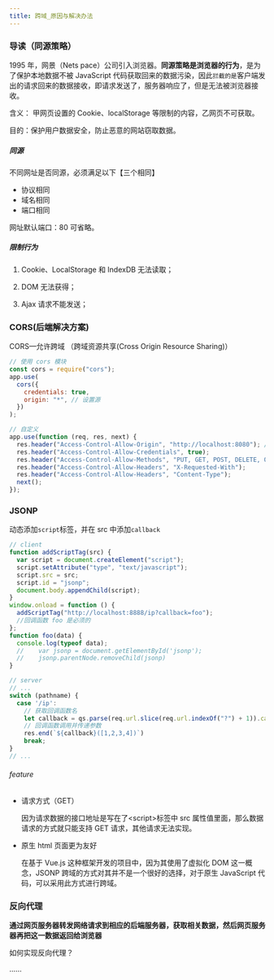 ```yaml
---
title: 跨域_原因与解决办法
---
```


### 导读（同源策略）

1995 年，网景（Nets pace）公司引入浏览器。**同源策略是浏览器的行为**，是为了保护本地数据不被 JavaScript 代码获取回来的数据污染，因此`拦截的是`客户端发出的请求回来的数据接收，即请求发送了，服务器响应了，但是无法被浏览器接收。

含义： 甲网页设置的 Cookie、localStorage 等限制的内容，乙网页不可获取。

目的：保护用户数据安全，防止恶意的网站窃取数据。

##### 同源

不同网址是否同源，必须满足以下【三个相同】

- 协议相同
- 域名相同
- 端口相同

网址默认端口：80 可省略。

##### 限制行为

1. Cookie、LocalStorage 和 IndexDB 无法读取；
2. DOM 无法获得；

3. Ajax 请求不能发送；

### CORS(后端解决方案)

CORS—允许跨域 （跨域资源共享(Cross Origin Resource Sharing)）

```js
// 使用 cors 模块
const cors = require("cors");
app.use(
  cors({
    credentials: true,
    origin: "*", // 设置源
  })
);
```

```js
// 自定义
app.use(function (req, res, next) {
  res.header("Access-Control-Allow-Origin", "http://localhost:8080"); // 设置源
  res.header("Access-Control-Allow-Credentials", true);
  res.header("Access-Control-Allow-Methods", "PUT, GET, POST, DELETE, OPTIONS");
  res.header("Access-Control-Allow-Headers", "X-Requested-With");
  res.header("Access-Control-Allow-Headers", "Content-Type");
  next();
});
```

### JSONP

动态添加`script`标签，并在 src 中添加`callback`

```js
// client
function addScriptTag(src) {
  var script = document.createElement("script");
  script.setAttribute("type", "text/javascript");
  script.src = src;
  script.id = "jsonp";
  document.body.appendChild(script);
}
window.onload = function () {
  addScriptTag("http://localhost:8888/ip?callback=foo");
  //回调函数 foo 是必须的
};
function foo(data) {
  console.log(typeof data);
  //    var jsonp = document.getElementById('jsonp');
  //    jsonp.parentNode.removeChild(jsonp)
}
```

```js
// server
// ...
switch (pathname) {
  case '/ip':
    // 获取回调函数名
    let callback = qs.parse(req.url.slice(req.url.indexOf("?") + 1)).callback；
    // 回调函数调用并传递参数
    res.end(`${callback}([1,2,3,4])`)
    break;
}
// ...
```

###### feature

- 请求方式（GET）

  因为请求数据的接口地址是写在了\<script\>标签中 src 属性值里面，那么数据请求的方式就只能支持 GET 请求，其他请求无法实现。

- 原生 html 页面更为友好

  在基于 Vue.js 这种框架开发的项目中，因为其使用了虚拟化 DOM 这一概念，JSONP 跨域的方式对其并不是一个很好的选择，对于原生 JavaScript 代码，可以采用此方式进行跨域。

### 反向代理

**通过网页服务器转发网络请求到相应的后端服务器，获取相关数据，然后网页服务器再把这一数据返回给浏览器**

如何实现反向代理？

......
